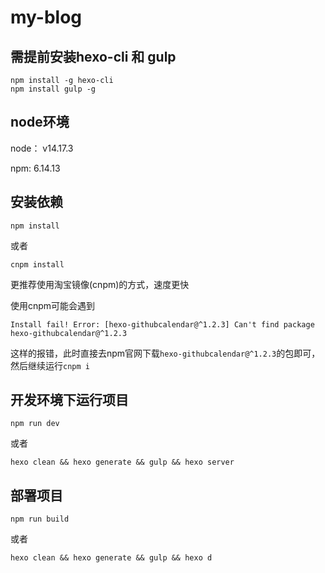 # my-blog

## 需提前安装hexo-cli 和 gulp

```
npm install -g hexo-cli
npm install gulp -g
```

## node环境

node： v14.17.3

npm: 6.14.13

## 安装依赖

```
npm install
```

或者

```
cnpm install
```

更推荐使用淘宝镜像(cnpm)的方式，速度更快

使用cnpm可能会遇到

```
Install fail! Error: [hexo-githubcalendar@^1.2.3] Can't find package hexo-githubcalendar@^1.2.3
```

这样的报错，此时直接去npm官网下载`hexo-githubcalendar@^1.2.3`的包即可，然后继续运行`cnpm i`

## 开发环境下运行项目

```
npm run dev
```

或者

```
hexo clean && hexo generate && gulp && hexo server
```

## 部署项目

```
npm run build
```

或者

```
hexo clean && hexo generate && gulp && hexo d
```

